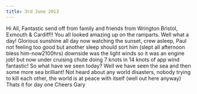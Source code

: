 ```yaml
---
title: 3rd June 2013
---
```

Hi All,
Fantastic send off from family and friends from Wrington Bristol, Exmouth & Cardiff!!
You all looked amazing up on the ramparts.
Well what a day! Glorious sunshine all day now watching the sunset, crew
asleep, Paul not feeling too good but another sleep should sort him (slept all afternoon bless him-now2100hrs) downside was the light winds so it was an engine job! but now under cruising chute doing 7 knots in 14 knots of app wind fantastic!
So what have we seen today? Well we have seen the sea and then some more sea brilliant!
Not heard about any world disasters, nobody trying to kill each other, the world is at peace with itself (well out here anyway)
Thats it for day one
Cheers Gary
